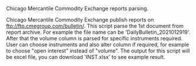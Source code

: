 Chicago Mercantile Commodity Exchange reports parsing.


Chicago Mercantile Commodity Exchange publish reports on ftp://ftp.cmegroup.com/bulletin/. This script parse the 1st document from report archive. For example the file name can be 'DailyBulletin_2021012919'. After that the volume column is parsed for specific instruments required. User can choose instruments and also alter column if required, for example to choose "open interest" instead of "volume". The output for this script will be excel file, you can download 'INST.xlsx' to see example result.
